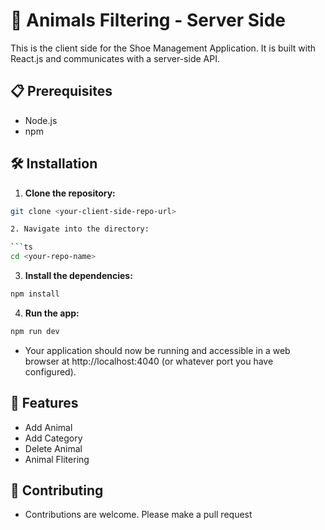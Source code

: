 # 🚀 Animals Filtering - Server Side

This is the client side for the Shoe Management Application. It is built with React.js and communicates with a server-side API.

## 📋 Prerequisites

- Node.js
- npm

## 🛠️ Installation

1. **Clone the repository:**

````bash
git clone <your-client-side-repo-url>

2. Navigate into the directory:

```ts
cd <your-repo-name>
````

3. **Install the dependencies:**

```ts
npm install
```

4. **Run the app:**

```ts
npm run dev
```

- Your application should now be running and accessible in a web browser at http://localhost:4040 (or whatever port you have configured).

## 🌟 Features

- Add Animal
- Add Category
- Delete Animal
- Animal Flitering

## 🤝 Contributing

- Contributions are welcome. Please make a pull request
